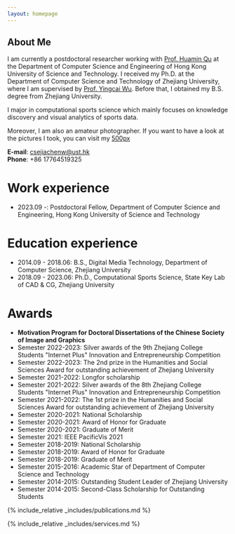 ```yaml
---
layout: homepage
---
```


## About Me
I am currently a postdoctoral researcher working with [Prof. Huamin Qu](http://huamin.org/) at the Department of Computer Science and Engineering of Hong Kong University of Science and Technology.
I received my Ph.D. at the Department of Computer Science and Technology of Zhejiang University, where I am supervised by [Prof. Yingcai Wu](http://www.ycwu.org/). Before that, I obtained my B.S. degree from Zhejiang University.

I major in computational sports science which mainly focuses on knowledge discovery and visual analytics of sports data.

Moreover, I am also an amateur photographer. If you want to have a look at the pictures I took, you can visit my [500px](https://500px.com/343725635)

**E-mail**: csejiachenw@ust.hk <br/>
**Phone**: +86 17764519325


# Work experience
* 2023.09 -: Postdoctoral Fellow, Department of Computer Science and Engineering, Hong Kong University of Science and Technology

# Education experience
* 2014.09 - 2018.06: B.S., Digital Media Technology, Department of Computer Science, Zhejiang University
* 2018.09 - 2023.06: Ph.D., Computational Sports Science, State Key Lab of CAD & CG, Zhejiang University


# Awards
* **Motivation Program for Doctoral Dissertations of the Chinese Society of Image and Graphics**
* Semester 2022-2023: Silver awards of the 9th Zhejiang College Students "Internet Plus" Innovation and Entrepreneurship Competition
* Semester 2022-2023: The 2nd prize in the Humanities and Social Sciences Award for outstanding achievement of Zhejiang University
* Semester 2021-2022: Longfor scholarship
* Semester 2021-2022: Silver awards of the 8th Zhejiang College Students "Internet Plus" Innovation and Entrepreneurship Competition
* Semester 2021-2022: The 1st prize in the Humanities and Social Sciences Award for outstanding achievement of Zhejiang University
* Semester 2020-2021: National Scholarship
* Semester 2020-2021: Award of Honor for Graduate
* Semester 2020-2021: Graduate of Merit
* Semester 2021: IEEE PacificVis 2021
* Semester 2018-2019: National Scholarship
* Semester 2018-2019: Award of Honor for Graduate
* Semester 2018-2019: Graduate of Merit
* Semester 2015-2016: Academic Star of Department of Computer Science and Technology
* Semester 2014-2015: Outstanding Student Leader of Zhejiang University
* Semester 2014-2015: Second-Class Scholarship for Outstanding Students


{% include_relative _includes/publications.md %}

{% include_relative _includes/services.md %}
